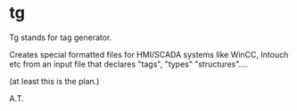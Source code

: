 # tg

Tg stands for tag generator.

Creates 
special formatted files 
for HMI/SCADA systems like WinCC, Intouch etc from an input file 
that declares "tags", "types" "structures"....

(at least this is the plan.)

A.T.
